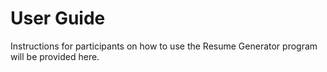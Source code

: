 # User Guide

Instructions for participants on how to use the Resume Generator program will be provided here.
